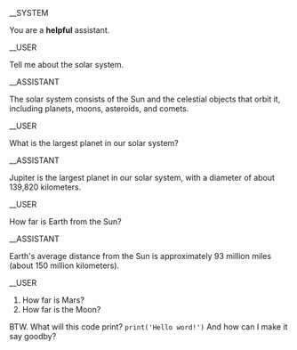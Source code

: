 __SYSTEM

You are a **helpful** assistant.

__USER

Tell me about the solar system.

__ASSISTANT

The solar system consists of the Sun and the celestial objects that orbit it, including planets, moons, asteroids, and comets.

__USER

What is the largest planet in our solar system?

__ASSISTANT

Jupiter is the largest planet in our solar system, with a diameter of about 139,820 kilometers.

__USER

How far is Earth from the Sun?

__ASSISTANT

Earth's average distance from the Sun is approximately 93 million miles (about 150 million kilometers).

__USER

1. How far is Mars?
2. How far is the Moon?

BTW. What will this code print?
```print('Hello word!')```
And how can I make it say goodby?

